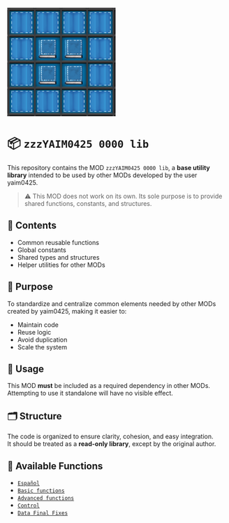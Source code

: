 ![](./thumbnail.png)

# 📦 `zzzYAIM0425 0000 lib`

This repository contains the MOD `zzzYAIM0425 0000 lib`, a **base utility library** intended to be used by other MODs developed by the user yaim0425.

> ⚠️ This MOD does not work on its own. Its sole purpose is to provide shared functions, constants, and structures.

## 🧩 Contents

- Common reusable functions  
- Global constants  
- Shared types and structures  
- Helper utilities for other MODs  

## 🧭 Purpose

To standardize and centralize common elements needed by other MODs created by yaim0425, making it easier to:

- Maintain code  
- Reuse logic  
- Avoid duplication  
- Scale the system  

## 📌 Usage

This MOD **must** be included as a required dependency in other MODs.  
Attempting to use it standalone will have no visible effect.

## 🗂️ Structure

The code is organized to ensure clarity, cohesion, and easy integration.  
It should be treated as a **read-only library**, except by the original author.

## 📘 Available Functions

- [`Español`](./Doc/Es/README.md)
- [`Basic functions`](./Doc/En/Basic%20functions.md)
- [`Advanced functions`](./Doc/En/Advanced%20functions.md)
- [`Control`](./Doc/En/control.md)
- [`Data Final Fixes`](./Doc/En/data-final-fixes.md)

